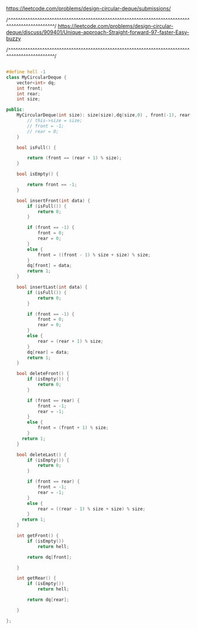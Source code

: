 https://leetcode.com/problems/design-circular-deque/submissions/


/*^^^^^^^^^^^^^^^^^^^^^^^^^^^^^^^^^^^^^^^^^^^^^^^^^^^^^^^^^^^^^^^^^^^^^^^^^^^^^^^^^^^^^^^^^^^^^^^*/
https://leetcode.com/problems/design-circular-deque/discuss/909401/Unique-approach-Straight-forward-97-faster-Easy-buzzy


/*^^^^^^^^^^^^^^^^^^^^^^^^^^^^^^^^^^^^^^^^^^^^^^^^^^^^^^^^^^^^^^^^^^^^^^^^^^^^^^^^^^^^^^^^^^^^^^^*/
``` cpp

#define hell -1
class MyCircularDeque {
    vector<int> dq;
    int front;
    int rear;
    int size;

public:
    MyCircularDeque(int size): size(size),dq(size,0) , front(-1), rear(0) {
        // this->size = size;
        // front = -1;
        // rear = 0;
    }

    bool isFull() {

        return (front == (rear + 1) % size);
    }

    bool isEmpty() {

        return front == -1;
    }

    bool insertFront(int data) {
        if (isFull()) {
            return 0;
        }

        if (front == -1) {
            front = 0;
            rear = 0;
        }
        else {
            front = ((front - 1) % size + size) % size;
        }
        dq[front] = data;
        return 1;
    }

    bool insertLast(int data) {
        if (isFull()) {
            return 0;
        }

        if (front == -1) {
            front = 0;
            rear = 0;
        }
        else {
            rear = (rear + 1) % size;
        }
        dq[rear] = data;
        return 1;
    }

    bool deleteFront() {
        if (isEmpty()) {
            return 0;
        }

        if (front == rear) {
            front = -1;
            rear = -1;
        }
        else {
            front = (front + 1) % size;
        }
      return 1;
    }

    bool deleteLast() {
        if (isEmpty()) {
            return 0;
        }

        if (front == rear) {
            front = -1;
            rear = -1;
        }
        else {
            rear = ((rear - 1) % size + size) % size;
        }
      return 1;
    }

    int getFront() {
        if (isEmpty())
            return hell;

        return dq[front];

    }

    int getRear() {
        if (isEmpty())
            return hell;

        return dq[rear];

    }

};
